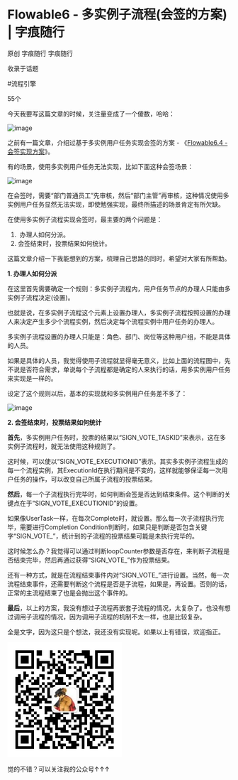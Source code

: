 # Flowable6 - 多实例子流程(会签的方案) | 字痕随行
原创 字痕随行 字痕随行

收录于话题

#流程引擎

55个

今天我要写这篇文章的时候，关注量变成了一个傻数，哈哈：

![image](../../images/Flowable6-多实例子流程(会签的方案)/640.png)

之前有一篇文章，介绍过基于多实例用户任务实现会签的方案 - 《[Flowable6.4 - 会签实现方案](http://mp.weixin.qq.com/s?__biz=MzI3NTE2NzczMQ==&mid=2650046129&idx=1&sn=05d38490b21f17e2a9aa787390ee976f&chksm=f3083e2dc47fb73b9b15b688bf27fe0419ccc7d3cefe5d0bbd25e6492b2eaed11fc7b6949975&scene=21#wechat_redirect)》。

有的场景，使用多实例用户任务无法实现，比如下面这种会签场景：

![image](images/640_2.png)

在会签时，需要“部门普通员工”先审核，然后“部门主管”再审核，这种情况使用多实例用户任务显然无法实现，即使勉强实现，最终所描述的场景肯定有所欠缺。

在使用多实例子流程实现会签时，最主要的两个问题是：

1.  办理人如何分派。
2. 会签结束时，投票结果如何统计。

这篇文章介绍一下我能想到的方案，梳理自己思路的同时，希望对大家有所帮助。

**1\. 办理人如何分派**

在这里首先需要确定一个规则：多实例子流程内，用户任务节点的办理人只能由多实例子流程决定(设置)。

也就是说，在多实例子流程这个元素上设置办理人，多实例子流程按照设置的办理人来决定产生多少个流程实例，然后决定每个流程实例中用户任务的办理人。

多实例子流程设置的办理人只能是：角色、部门、岗位等这种用户组，不能是具体的人员。

如果是具体的人员，我觉得使用子流程就显得毫无意义，比如上面的流程图中，先不说是否符合需求，单说每个子流程都是确定的人来执行的话，用多实例用户任务来实现是一样的。

设定了这个规则以后，基本的实现就和多实例用户任务差不多了：

![image](images/640_3.png)

**2\. 会签结束时，投票结果如何统计**



**首先**，多实例用户任务时，投票的结果以“SIGN\_VOTE\_TASKID”来表示，这在多实例子流程时，就无法使用这种规则了。

这时候，可以使以“SIGN\_VOTE\_EXECUTIONID”表示。其实多实例子流程生成的每一个流程实例，其ExecutionId在执行期间是不变的，这样就能够保证每一次用户任务的操作，可以改变自己所属子流程的投票结果。

**然后**，每一个子流程执行完毕时，如何判断会签是否达到结束条件。这个判断的关键点在于“SIGN\_VOTE\_EXECUTIONID”的设置。

如果像UserTask一样，在每次Complete时，就设置。那么每一次子流程执行完毕，需要进行Completion Condition判断时，如果只是判断是否包含关键字“SIGN\_VOTE\_”，统计到的子流程的投票结果可能是未执行完毕的。

这时候怎么办？我觉得可以通过判断loopCounter参数是否存在，来判断子流程是否结束完毕，然后再通过获得“SIGN\_VOTE\_”作为投票结果。

还有一种方式，就是在流程结束事件内对“SIGN\_VOTE\_”进行设置。当然，每一次流程结束事件，还需要判断这个流程是否是子流程，如果是，再设置。否则的话，正常的主流程结束了也是会抛出这个事件的。

**最后**，以上的方案，我没有想过子流程再嵌套子流程的情况，太复杂了。也没有想过调用子流程的情况，因为调用子流程的机制不太一样，也是比较复杂。

全是文字，因为这只是个想法，我还没有实现呢。如果以上有错误，欢迎指正。

![image](../../images/公众号.jpg)

觉的不错？可以关注我的公众号↑↑↑